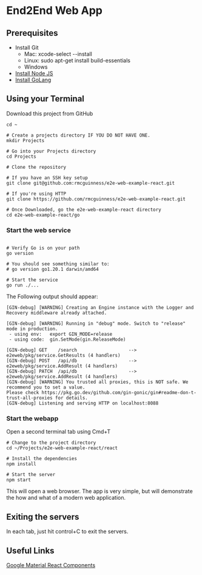 # End2End Web App

## Prerequisites

* Install Git
    * Mac: xcode-select --install
    * Linux: sudo apt-get install build-essentials
    * Windows
* [Install Node JS](https://nodejs.org/en/)
* [Install GoLang](https://go.dev/dl/)

## Using your Terminal

Download this project from GitHub

```shell
cd ~

# Create a projects directory IF YOU DO NOT HAVE ONE.
mkdir Projects

# Go into your Projects directory
cd Projects

# Clone the repository

# If you have an SSH key setup
git clone git@github.com:rmcguinness/e2e-web-example-react.git

# If you're using HTTP
git clone https://github.com/rmcguinness/e2e-web-example-react.git

# Once Downloaded, go the e2e-web-example-react directory
cd e2e-web-example-react/go
```

### Start the web service

```shell

# Verify Go is on your path
go version 

# You should see something similar to:
# go version go1.20.1 darwin/amd64

# Start the service
go run ./...
```

The Following output should appear:

```shell
[GIN-debug] [WARNING] Creating an Engine instance with the Logger and Recovery middleware already attached.

[GIN-debug] [WARNING] Running in "debug" mode. Switch to "release" mode in production.
 - using env:	export GIN_MODE=release
 - using code:	gin.SetMode(gin.ReleaseMode)

[GIN-debug] GET    /search                   --> e2eweb/pkg/service.GetResults (4 handlers)
[GIN-debug] POST   /api/db                   --> e2eweb/pkg/service.AddResult (4 handlers)
[GIN-debug] PATCH  /api/db                   --> e2eweb/pkg/service.AddResult (4 handlers)
[GIN-debug] [WARNING] You trusted all proxies, this is NOT safe. We recommend you to set a value.
Please check https://pkg.go.dev/github.com/gin-gonic/gin#readme-don-t-trust-all-proxies for details.
[GIN-debug] Listening and serving HTTP on localhost:8088
```

### Start the webapp

Open a second terminal tab using Cmd+T

```shell
# Change to the project directory
cd ~/Projects/e2e-web-example-react/react

# Install the dependencies
npm install

# Start the server
npm start
```

This will open a web browser. The app is very simple, but will demonstrate the how and what of a modern web application.

## Exiting the servers

In each tab, just hit control+C to exit the servers.

## Useful Links

[Google Material React Components](https://mui.com/material-ui/react-text-field/)